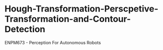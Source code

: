 # Hough-Transformation-Perscpetive-Transformation-and-Contour-Detection
ENPM673 - Perception For Autonomous Robots
